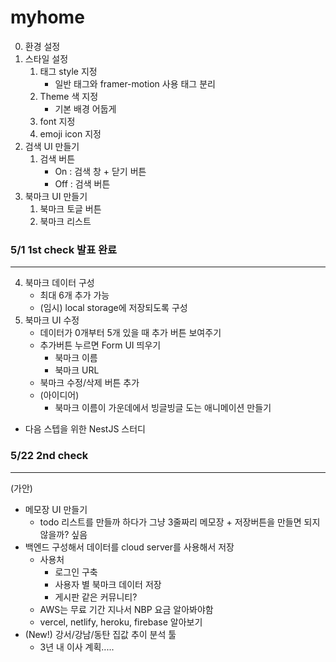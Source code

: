 # myhome

0. 환경 설정
1. 스타일 설정
   1. 태그 style 지정
      - 일반 태그와 framer-motion 사용 태그 분리
   2. Theme 색 지정
      - 기본 배경 어둡게
   3. font 지정
   4. emoji icon 지정
2. 검색 UI 만들기
   1. 검색 버튼
      - On : 검색 창 + 닫기 버튼
      - Off : 검색 버튼
3. 북마크 UI 만들기
   1. 북마크 토글 버튼
   2. 북마크 리스트

###  5/1 1st check 발표 완료 
---

4. 북마크 데이터 구성
   - 최대 6개 추가 가능
   - (임시) local storage에 저장되도록 구성
5. 북마크 UI 수정
   - 데이터가 0개부터 5개 있을 때 추가 버튼 보여주기
   - 추가버튼 누르면 Form UI 띄우기
      - 북마크 이름
      - 북마크 URL
   - 북마크 수정/삭제 버튼 추가 
   - (아이디어) 
      - 북마크 이름이 가운데에서 빙글빙글 도는 애니메이션 만들기
* 다음 스텝을 위한 NestJS 스터디

###  5/22 2nd check 
---

(가안) 
* 메모장 UI 만들기 
   - todo 리스트를 만들까 하다가 그냥 3줄짜리 메모장 + 저장버튼을 만들면 되지 않을까? 싶음
* 백엔드 구성해서 데이터를 cloud server를 사용해서 저장
   - 사용처
      - 로그인 구축
      - 사용자 별 북마크 데이터 저장
      - 게시판 같은 커뮤니티?
   - AWS는 무료 기간 지나서 NBP 요금 알아봐야함
   - vercel, netlify, heroku, firebase 알아보기  
* (New!) 강서/강남/동탄 집값 추이 분석 툴
   - 3년 내 이사 계획.....

